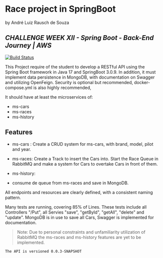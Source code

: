 #  Race project in SpringBoot
by André Luiz Rausch de Souza

## _CHALLENGE WEEK XII - Spring Boot - Back-End Journey | AWS_

[![Build Status](https://travis-ci.org/joemccann/dillinger.svg?branch=master)](https://github.com/Andraus88/race)

This Project require of the student to develop a RESTful API using the Spring Boot framework in Java 17 and SpringBoot 3.0.9. In addition, it must implement data persistence in MongoDB, with documentation on Swagger and utilizing OpenFeign. Security is optional but recommended, docker-compose.yml is also highly recommended, 

It should have at least the microservices of:

- ms-cars
- ms-races
- ms-history

## Features

- ms-cars <IMPLEMENTED> :
Create a CRUD system for ms-cars, with brand, model, pilot and year.

- ms-races:
Create a Track to insert the Cars into.
Start the Race Queue in RabbitMQ and make a system for Cars to overtake Cars in front of them.

- ms-history:
- consume de queue from ms-races and save in MongoDB.



All endpoints and resources are clearly defined, with a consistent naming pattern.

Many tests are running, covering 85% of Lines. These tests include all Controllers "/Put", all Servies "save", "getById", "getAll", "delete" and "update".
MongoDB is in use to save all Cars, Swagger is implemented for  documentation.

> Note: Due to personal constraints and unfamiliarity utilization of RabbitMQ the ms-races and ms-history features are yet to be implemented.

```sh
The API is versioned 0.0.3-SNAPSHOT
```
